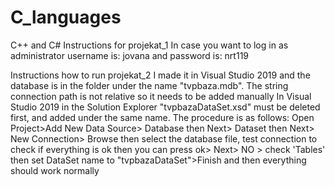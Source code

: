 # C_languages
C++ and C#
Instructions for projekat_1
In case you want to log in as administrator username is: jovana and password is: nrt119 

Instructions how to run projekat_2
I made it in Visual Studio 2019 and the database is in the folder under the name "tvpbaza.mdb". The string connection path is not relative so it needs to be added manually
In Visual Studio 2019 in the Solution Explorer "tvpbazaDataSet.xsd" must be deleted first, and added under the same name. The procedure is as follows: 
Open Project>Add New Data Source> Database then Next> Dataset then Next> New Connection> Browse then select the database file, test connection to check if everything is ok 
then you can press ok> Next> NO > check 'Tables' then set DataSet name to "tvpbazaDataSet">Finish and then everything should work normally
